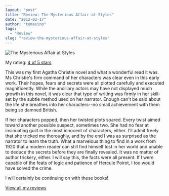 ```yaml
---
layout: "post"
title: "Review: The Mysterious Affair at Styles"
date: "2012-02-17"
author: "tomasino"
tags:
  - "Review"
slug: "review-the-mysterious-affair-at-styles"
---
```


![The Mysterious Affair at Styles](//photo.goodreads.com/books/1266451495m/16343.jpg)

My rating: [4 of 5 stars][]

This was my first Agatha Christie novel and what a wonderful read it
was. Ms Christie's firm command of her characters was clear even in this
early work. Their hopes, fears and secrets were all plotted carefully
and executed magnificently. While the ancillary actors may have not
displayed much growth in this novel, it was clear that type of writing
was firmly in her skill-set by the subtle method used on her narrator.
Enough can't be said about the life she breathes into her characters--no
small achievement with them being so damned British.

If her characters popped, then her twisted plots soared. Every twist
aimed toward another possible suspect, sometimes two. She had no fear at
insinuating guilt in the most innocent of characters, either. I'll admit
freely that she tricked me thoroughly, and by the end I was as surprised
as the narrator to learn the truth. What a marvelous thing to find in a
work from 1920 that a modern reader can still find himself lost in her
world and unable to deduce the secrets before they are finally revealed.
It was no matter of author trickery, either. I will say this, the facts
were all present. If I were capable of the feats of logic and patience
of Hercule Poirot, I too would have solved the crime.

I will certainly be continuing on with these books!

[View all my reviews][4 of 5 stars]

  [4 of 5 stars]: //www.goodreads.com/review/show/273954790
